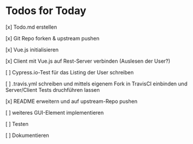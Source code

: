 # Todos for Today

[x] Todo.md erstellen

[x] Git Repo forken & upstream pushen

[x] Vue.js initialisieren

[x] Client mit Vue.js auf Rest-Server verbinden (Auslesen der User?)

[ ] Cypress.io-Test für das Listing der User schreiben

[ ] .travis.yml schreiben und mittels eigenem Fork in TravisCI einbinden und Server/Client Tests druchführen lassen

[x] README erweitern und auf upstream-Repo pushen

[ ] weiteres GUI-Element implementieren

[ ] Testen

[ ] Dokumentieren